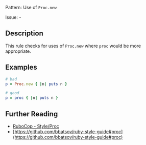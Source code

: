 Pattern: Use of `Proc.new`

Issue: -

## Description

This rule checks for uses of `Proc.new` where `proc` would be more appropriate.

## Examples

```ruby
# bad
p = Proc.new { |n| puts n }

# good
p = proc { |n| puts n }
```

## Further Reading

* [RuboCop - Style/Proc](https://rubocop.readthedocs.io/en/latest/cops_style/#styleproc)
* [https://github.com/bbatsov/ruby-style-guide#proc](https://github.com/bbatsov/ruby-style-guide#proc)
